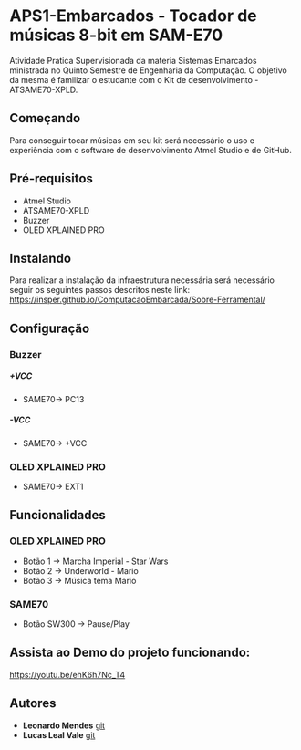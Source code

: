 # APS1-Embarcados - Tocador de músicas 8-bit em SAM-E70
Atividade Pratica Supervisionada da materia Sistemas Emarcados ministrada no Quinto Semestre de Engenharia da Computação. O objetivo da mesma é familizar o estudante com o Kit de desenvolvimento - ATSAME70-XPLD. 
## Começando
Para conseguir tocar músicas em seu kit será necessário o uso e experiência com o software de desenvolvimento Atmel Studio e de GitHub.

## Pré-requisitos
* Atmel Studio  
* ATSAME70-XPLD
* Buzzer
* OLED XPLAINED PRO

## Instalando
Para realizar a instalação da infraestrutura necessária será necessário seguir os seguintes passos descritos neste link:  
https://insper.github.io/ComputacaoEmbarcada/Sobre-Ferramental/

## Configuração
  
### Buzzer
##### +VCC  
* SAME70-> PC13  
##### -VCC
* SAME70-> +VCC
  
  
### OLED XPLAINED PRO
* SAME70-> EXT1
  
## Funcionalidades
### OLED XPLAINED PRO
* Botão 1 -> Marcha Imperial - Star Wars 
* Botão 2 -> Underworld - Mario 
* Botão 3 -> Música tema Mario 

### SAME70
* Botão SW300 -> Pause/Play
  
  
## Assista ao Demo do projeto funcionando:
https://youtu.be/ehK6h7Nc_T4 
  
  
## Autores

* **Leonardo Mendes**  [git](https://github.com/zMendes)
* **Lucas Leal Vale**  [git](https://github.com/lucaslealvale)


